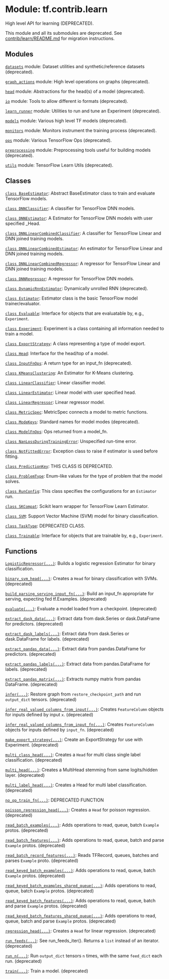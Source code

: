 <div itemscope itemtype="http://developers.google.com/ReferenceObject">
<meta itemprop="name" content="tf.contrib.learn" />
<meta itemprop="path" content="Stable" />
</div>

# Module: tf.contrib.learn

High level API for learning (DEPRECATED).

This module and all its submodules are deprecated. See
[contrib/learn/README.md](https://www.tensorflow.org/code/tensorflow/contrib/learn/README.md)
for migration instructions.







## Modules

[`datasets`](../../tf/contrib/learn/datasets.md) module: Dataset utilities and synthetic/reference datasets (deprecated).

[`graph_actions`](../../tf/contrib/learn/graph_actions.md) module: High level operations on graphs (deprecated).

[`head`](../../tf/contrib/learn/head.md) module: Abstractions for the head(s) of a model (deprecated).

[`io`](../../tf/contrib/learn/io.md) module: Tools to allow different io formats (deprecated).

[`learn_runner`](../../tf/contrib/learn/learn_runner.md) module: Utilities to run and tune an Experiment (deprecated).

[`models`](../../tf/contrib/learn/models.md) module: Various high level TF models (deprecated).

[`monitors`](../../tf/contrib/learn/monitors.md) module: Monitors instrument the training process (deprecated).

[`ops`](../../tf/contrib/learn/ops.md) module: Various TensorFlow Ops (deprecated).

[`preprocessing`](../../tf/contrib/learn/preprocessing.md) module: Preprocessing tools useful for building models (deprecated).

[`utils`](../../tf/contrib/learn/utils.md) module: TensorFlow Learn Utils (deprecated).

## Classes

[`class BaseEstimator`](../../tf/contrib/learn/BaseEstimator.md): Abstract BaseEstimator class to train and evaluate TensorFlow models.

[`class DNNClassifier`](../../tf/contrib/learn/DNNClassifier.md): A classifier for TensorFlow DNN models.

[`class DNNEstimator`](../../tf/contrib/learn/DNNEstimator.md): A Estimator for TensorFlow DNN models with user specified _Head.

[`class DNNLinearCombinedClassifier`](../../tf/contrib/learn/DNNLinearCombinedClassifier.md): A classifier for TensorFlow Linear and DNN joined training models.

[`class DNNLinearCombinedEstimator`](../../tf/contrib/learn/DNNLinearCombinedEstimator.md): An estimator for TensorFlow Linear and DNN joined training models.

[`class DNNLinearCombinedRegressor`](../../tf/contrib/learn/DNNLinearCombinedRegressor.md): A regressor for TensorFlow Linear and DNN joined training models.

[`class DNNRegressor`](../../tf/contrib/learn/DNNRegressor.md): A regressor for TensorFlow DNN models.

[`class DynamicRnnEstimator`](../../tf/contrib/learn/DynamicRnnEstimator.md): Dynamically unrolled RNN (deprecated).

[`class Estimator`](../../tf/contrib/learn/Estimator.md): Estimator class is the basic TensorFlow model trainer/evaluator.

[`class Evaluable`](../../tf/contrib/learn/Evaluable.md): Interface for objects that are evaluatable by, e.g., `Experiment`.

[`class Experiment`](../../tf/contrib/learn/Experiment.md): Experiment is a class containing all information needed to train a model.

[`class ExportStrategy`](../../tf/contrib/learn/ExportStrategy.md): A class representing a type of model export.

[`class Head`](../../tf/contrib/learn/Head.md): Interface for the head/top of a model.

[`class InputFnOps`](../../tf/contrib/learn/InputFnOps.md): A return type for an input_fn (deprecated).

[`class KMeansClustering`](../../tf/contrib/learn/KMeansClustering.md): An Estimator for K-Means clustering.

[`class LinearClassifier`](../../tf/contrib/learn/LinearClassifier.md): Linear classifier model.

[`class LinearEstimator`](../../tf/contrib/learn/LinearEstimator.md): Linear model with user specified head.

[`class LinearRegressor`](../../tf/contrib/learn/LinearRegressor.md): Linear regressor model.

[`class MetricSpec`](../../tf/contrib/learn/MetricSpec.md): MetricSpec connects a model to metric functions.

[`class ModeKeys`](../../tf/contrib/learn/ModeKeys.md): Standard names for model modes (deprecated).

[`class ModelFnOps`](../../tf/contrib/learn/ModelFnOps.md): Ops returned from a model_fn.

[`class NanLossDuringTrainingError`](../../tf/contrib/learn/NanLossDuringTrainingError.md): Unspecified run-time error.

[`class NotFittedError`](../../tf/contrib/learn/NotFittedError.md): Exception class to raise if estimator is used before fitting.

[`class PredictionKey`](../../tf/contrib/learn/PredictionKey.md): THIS CLASS IS DEPRECATED.

[`class ProblemType`](../../tf/contrib/learn/ProblemType.md): Enum-like values for the type of problem that the model solves.

[`class RunConfig`](../../tf/contrib/learn/RunConfig.md): This class specifies the configurations for an `Estimator` run.

[`class SKCompat`](../../tf/contrib/learn/SKCompat.md): Scikit learn wrapper for TensorFlow Learn Estimator.

[`class SVM`](../../tf/contrib/learn/SVM.md): Support Vector Machine (SVM) model for binary classification.

[`class TaskType`](../../tf/contrib/learn/TaskType.md): DEPRECATED CLASS.

[`class Trainable`](../../tf/contrib/learn/Trainable.md): Interface for objects that are trainable by, e.g., `Experiment`.

## Functions

[`LogisticRegressor(...)`](../../tf/contrib/learn/LogisticRegressor.md): Builds a logistic regression Estimator for binary classification.

[`binary_svm_head(...)`](../../tf/contrib/learn/binary_svm_head.md): Creates a `Head` for binary classification with SVMs. (deprecated)

[`build_parsing_serving_input_fn(...)`](../../tf/contrib/learn/build_parsing_serving_input_fn.md): Build an input_fn appropriate for serving, expecting fed tf.Examples. (deprecated)

[`evaluate(...)`](../../tf/contrib/learn/evaluate.md): Evaluate a model loaded from a checkpoint. (deprecated)

[`extract_dask_data(...)`](../../tf/contrib/learn/extract_dask_data.md): Extract data from dask.Series or dask.DataFrame for predictors. (deprecated)

[`extract_dask_labels(...)`](../../tf/contrib/learn/extract_dask_labels.md): Extract data from dask.Series or dask.DataFrame for labels. (deprecated)

[`extract_pandas_data(...)`](../../tf/contrib/learn/extract_pandas_data.md): Extract data from pandas.DataFrame for predictors. (deprecated)

[`extract_pandas_labels(...)`](../../tf/contrib/learn/extract_pandas_labels.md): Extract data from pandas.DataFrame for labels. (deprecated)

[`extract_pandas_matrix(...)`](../../tf/contrib/learn/extract_pandas_matrix.md): Extracts numpy matrix from pandas DataFrame. (deprecated)

[`infer(...)`](../../tf/contrib/learn/infer.md): Restore graph from `restore_checkpoint_path` and run `output_dict` tensors. (deprecated)

[`infer_real_valued_columns_from_input(...)`](../../tf/contrib/learn/infer_real_valued_columns_from_input.md): Creates `FeatureColumn` objects for inputs defined by input `x`. (deprecated)

[`infer_real_valued_columns_from_input_fn(...)`](../../tf/contrib/learn/infer_real_valued_columns_from_input_fn.md): Creates `FeatureColumn` objects for inputs defined by `input_fn`. (deprecated)

[`make_export_strategy(...)`](../../tf/contrib/learn/make_export_strategy.md): Create an ExportStrategy for use with Experiment. (deprecated)

[`multi_class_head(...)`](../../tf/contrib/learn/multi_class_head.md): Creates a `Head` for multi class single label classification. (deprecated)

[`multi_head(...)`](../../tf/contrib/learn/multi_head.md): Creates a MultiHead stemming from same logits/hidden layer. (deprecated)

[`multi_label_head(...)`](../../tf/contrib/learn/multi_label_head.md): Creates a Head for multi label classification. (deprecated)

[`no_op_train_fn(...)`](../../tf/contrib/learn/no_op_train_fn.md): DEPRECATED FUNCTION

[`poisson_regression_head(...)`](../../tf/contrib/learn/poisson_regression_head.md): Creates a `Head` for poisson regression. (deprecated)

[`read_batch_examples(...)`](../../tf/contrib/learn/read_batch_examples.md): Adds operations to read, queue, batch `Example` protos. (deprecated)

[`read_batch_features(...)`](../../tf/contrib/learn/read_batch_features.md): Adds operations to read, queue, batch and parse `Example` protos. (deprecated)

[`read_batch_record_features(...)`](../../tf/contrib/learn/read_batch_record_features.md): Reads TFRecord, queues, batches and parses `Example` proto. (deprecated)

[`read_keyed_batch_examples(...)`](../../tf/contrib/learn/read_keyed_batch_examples.md): Adds operations to read, queue, batch `Example` protos. (deprecated)

[`read_keyed_batch_examples_shared_queue(...)`](../../tf/contrib/learn/read_keyed_batch_examples_shared_queue.md): Adds operations to read, queue, batch `Example` protos. (deprecated)

[`read_keyed_batch_features(...)`](../../tf/contrib/learn/read_keyed_batch_features.md): Adds operations to read, queue, batch and parse `Example` protos. (deprecated)

[`read_keyed_batch_features_shared_queue(...)`](../../tf/contrib/learn/read_keyed_batch_features_shared_queue.md): Adds operations to read, queue, batch and parse `Example` protos. (deprecated)

[`regression_head(...)`](../../tf/contrib/learn/regression_head.md): Creates a `Head` for linear regression. (deprecated)

[`run_feeds(...)`](../../tf/contrib/learn/run_feeds.md): See run_feeds_iter(). Returns a `list` instead of an iterator. (deprecated)

[`run_n(...)`](../../tf/contrib/learn/run_n.md): Run `output_dict` tensors `n` times, with the same `feed_dict` each run. (deprecated)

[`train(...)`](../../tf/contrib/learn/train.md): Train a model. (deprecated)

